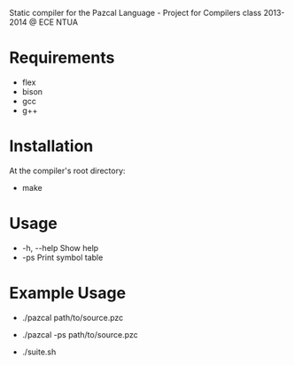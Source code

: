 Static compiler for the Pazcal Language - Project for Compilers class 2013-2014 @ ECE NTUA 

Requirements
============

* flex
* bison
* gcc
* g++

Installation
============

At the compiler's root directory:
 
* make

Usage
=====

* -h, --help		Show help
* -ps 			Print symbol table

Example Usage
=============

* ./pazcal path/to/source.pzc

* ./pazcal -ps path/to/source.pzc

* ./suite.sh 
